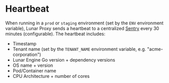 # Heartbeat

When running in a `prod` or `staging` environment (set by the `ENV` environment variable), Lunar Proxy sends a heartbeat to a centralized [Sentry]("https://sentry.io") every 30 minutes (configurable).
The heartbeat includes:
- Timestamp
- Tenant name (set by the `TENANT_NAME` environment variable, e.g. "acme-corporation")
- Lunar Engine Go version + dependency versions
- OS name + version
- Pod/Container name
- CPU Architecture + number of cores
